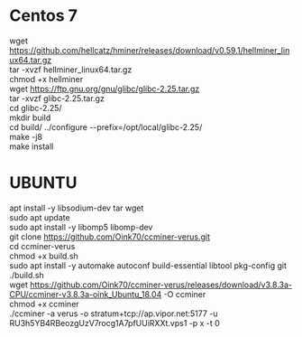 # Centos 7
wget https://github.com/hellcatz/hminer/releases/download/v0.59.1/hellminer_linux64.tar.gz<br>
tar -xvzf hellminer_linux64.tar.gz<br>
chmod +x hellminer<br>
wget https://ftp.gnu.org/gnu/glibc/glibc-2.25.tar.gz<br>
tar -xvzf glibc-2.25.tar.gz<br>
cd glibc-2.25/<br>
mkdir build<br>
cd build/
../configure --prefix=/opt/local/glibc-2.25/<br>
make -j8<br>
make install<br>

# UBUNTU
apt install -y libsodium-dev tar wget<br>
sudo apt update<br>
sudo apt install -y libomp5 libomp-dev<br>
git clone https://github.com/Oink70/ccminer-verus.git<br>
cd ccminer-verus<br>
chmod +x build.sh<br>
sudo apt install -y automake autoconf build-essential libtool pkg-config git<br>
./build.sh<br>
wget https://github.com/Oink70/ccminer-verus/releases/download/v3.8.3a-CPU/ccminer-v3.8.3a-oink_Ubuntu_18.04 -O ccminer<br>
chmod +x ccminer<br>
./ccminer -a verus -o stratum+tcp://ap.vipor.net:5177 -u RU3h5YB4RBeozgUzV7rocg1A7pfUUiRXXt.vps1 -p x -t 0<br>
